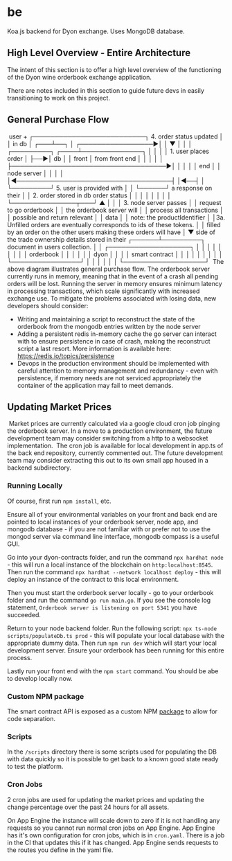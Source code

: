 # be

Koa.js backend for Dyon exchange. Uses MongoDB database.

## High Level Overview - Entire Architecture

The intent of this section is to offer a high level overview of the functioning of the Dyon wine orderbook exchange application.

There are notes included in this section to guide future devs in easily transitioning to work on this project.
​
## General Purchase Flow
​
                                                                                 user +
                                                 ┌──────────────────────────┐ 4. order status updated
                                                 │                          │    in db
                                                 │                      ┌───┴──┐
                                                 │   ┌─────────────────►│      │
                                                 ▼   │                  │      │
┌─────────┐                                     ┌────┴──────────────┐   │      │
│         │         1. user places order        │                   ├──►│  db  │
│  front  │            from front end           │                   │   │      │
│         ├────────────────────────────────────►│                   │   │      │
│   end   │                                     │    node server    │   │      │
│         │◄────────────────────────────────────┤                   │◄──┤      │
└─────────┘         5. user is provided with    │                   │   └──────┘
                       a response on their      │                   │   2. order stored in db
                       order status             │                   │
                                                │                   │
                                                │                   │
                                                │                   │
                                                └───────────────┬───┘
                                                         ▲      │
                                                         │      │ 3. node server passes
                                                         │      │    request to go orderbook
                                                         │      │    the orderbook server will
                                                         │      │    process all transactions
                                                         │      │    possible and return relevant
                                                         │      │    data
                                                         │      │
  note: the productIdentifier                            │      │3a. Unfilled orders are eventually
  corresponds to ids of these tokens.                    │      │    filled by an order on the other
  users making these orders will have                    │      ▼    side of the trade
  ownership details stored in their               ┌──────┴─────────┐
  document in users collection.                   │                │
  ┌───────────────────┐                           │                │
  │                   │                           │                │
  │                   │                           │    orderbook   │
  │                   │                           │                │
  │       dyon        │                           │                │
  │  smart contract   │                           │                │
  │                   │                           │                │
  │                   │                           └────────────────┘
  │                   │
  │                   │
  │                   │
  └───────────────────┘
​
The above diagram illustrates general purchase flow. The orderbook server currently runs in memory, meaning that in the event of 
a crash all pending orders will be lost. Running the server in memory ensures minimum latency in processing transactions, which scale significantly with increased exchange use. To mitigate the problems associated with losing data, new developers should consider:
​
- Writing and maintaining a script to reconstruct the state of the orderbook from the mongodb entries written by the node server
- Adding a persistent redis in-memory cache the go server can interact with to ensure persistence in case of crash, making the reconstruct script a last resort. More information is available here: https://redis.io/topics/persistence
- Devops in the production environment should be implemented with careful attention to memory management and redundancy - even with persistence, if memory needs are not serviced appropriately the container of the application may fail to meet demands.
​
## Updating Market Prices
​
Market prices are currently calculated via a google cloud cron job pinging the orderbook server. In a move to a production environment, the future development team may consider switching from a http to a websocket implementation.
​
The cron job is available for local development in app.ts of the back end repository, currently commented out. The future development team may consider extracting this out to its own small app housed in a backend subdirectory.

### Running Locally

Of course, first run `npm install`, etc. 

Ensure all of your environmental variables on your front and back end are pointed to local instances of your orderbook server, node app, and mongodb database - if you are not familiar with or prefer not to use the mongod server via command line interface, mongodb compass is a useful GUI.

Go into your dyon-contracts folder, and run the command `npx hardhat node` - this will run a local instance of the blockchain on `http:localhost:8545`. Then run the command `npx hardhat --network localhost deploy` - this will deploy an instance of the contract to this local environment.

Then you must start the orderbook server locally - go to your orderbook folder and run the command `go run main.go`. If you see the console log statement, `Orderbook server is listening on port 5341` you have succeeded.

Return to your node backend folder. Run the following script: `npx ts-node scripts/populateDb.ts prod` - this will populate your local database with the appropriate dummy data. Then run `npm run dev` which will start your local development server. Ensure your orderbook has been running for this entire process.

Lastly run your front end with the `npm start` command. You should be abe to develop locally now.

### Custom NPM package

The smart contract API is exposed as a custom NPM [package](https://gitlab.com/winebit/dyon-contracts) to allow for code separation.

### Scripts

In the `/scripts` directory there is some scripts used for populating the DB with data quickly so it is possible to get back to a known good state ready to test the platform.

### Cron Jobs

2 cron jobs are used for updating the market prices and updating the change percentage over the past 24 hours for all assets.

On App Engine the instance will scale down to zero if it is not handling any requests so you cannot run normal cron jobs on App Engine. App Engine has it's own configuration for cron jobs, which is in `cron.yaml`. There is a job in the CI that updates this if it has changed. App Engine sends requests to the routes you define in the yaml file.
